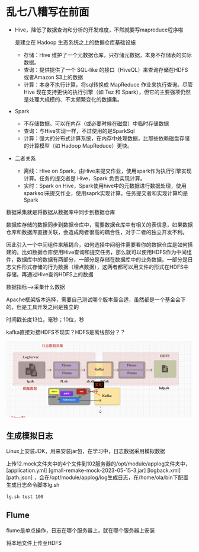 # 乱七八糟写在前面

* Hive，降低了数据查询和分析的开发难度，不然就要写mapreduce程序啦

  是建立在 Hadoop 生态系统之上的数据仓库基础设施

  * 存储：Hive 维护了一个元数据仓库，只存储元数据，本身不存储表的实际数据。
  * 查询：提供提供了一个 SQL-like 的接口（HiveQL）来查询存储在HDFS或者Amazon S3上的数据
  * 计算：本身不执行计算，将sql转换成 MapReduce 作业来执行查询。尽管 Hive 现在支持更快的执行引擎（如 Tez 和 Spark），但它的主要强项仍然是处理大规模的、不太频繁变化的数据集。

* Spark
  * 不存储数据。可以在内存（或必要时候在磁盘）中临时存储数据
  * 查询：与Hive实现一样，不过使用的是SparkSql
  * 计算：强大的分布式计算系统，在内存中处理数据，比那些依赖磁盘存储的计算模型（如 Hadoop MapReduce）更快。

* 二者关系
  * 离线：Hive on Spark，由Hive来提交作业，使用spark作为执行引擎实现计算。任务的提交者是 Hive，Spark 负责实现计算。
  * 实时：Spark on Hive，Spark使用hive中的元数据进行数据处理，使用sparksql来提交作业，使用saprk实现计算。任务提交者和实现计算均是Spark

数据采集就是将数据从数据库中同步到数据仓库



数据库存储的数据同步到数据仓库中，需要数据仓库中有相关的表信息，如果数据仓库和数据库直接关联，会造成两者很高的耦合性，对于二者的独立开发不利。

因此引入一个中间组件来解耦合，如何选择中间组件需要看你的数据仓库是如何搭建的。比如数据仓库使用Hive查询和提交任务，那么就可以使用HDFS作为中间组件，数据库中的数据有两部分，一部分是存储在数据库中的业务数据，一部分是日志文件形式存储的行为数据（埋点数据），这两者都可以用文件的形式在HDFS中存储。再通过Hive查询HDFS上的数据



数据指标-->采集什么数据 

Apache框架版本选择，需要自己测试哪个版本最合适，虽然都是一个基金会下的，但是工具开发之间是独立的

时间戳长度13位，毫秒；10位，秒



kafka直接对接HDFS不现实？HDFS是离线部分？？

![](./images/6.0_1.png)

## 生成模拟日志

Linux上安装JDK，用来安装jar包，在学习中，日志数据采用模拟数据

上传12.mock文件夹中的4个文件到102服务器的/opt/module/applog文件夹中， [application.yml]  [gmall-remake-mock-2023-05-15-3.jar]  [logback.xml]  [path.json] ，会在/opt/module/applog/log生成日志，在/home/ola/bin下配置生成日志命令脚本lg.sh

```bash
lg.sh test 100
```

## Flume

flume是单点操作，日志在哪个服务器上，就在哪个服务器上安装

将本地文件上传至HDFS